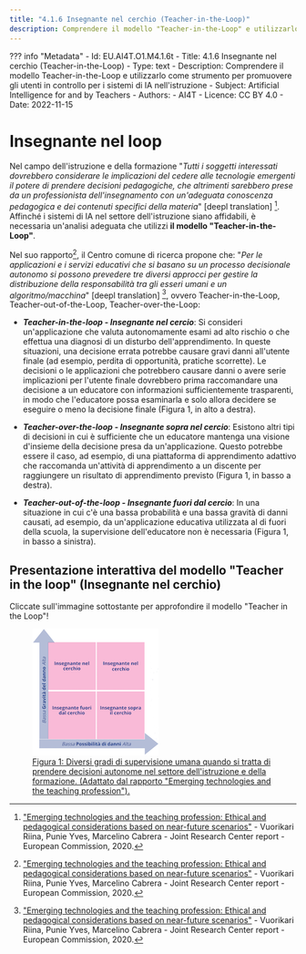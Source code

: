 ```yaml
---
title: "4.1.6 Insegnante nel cerchio (Teacher-in-the-Loop)"
description: Comprendere il modello "Teacher-in-the-Loop" e utilizzarlo come strumento per promuovere gli "utenti in controllo" per i sistemi di IA nell'istruzione
---
```

??? info "Metadata"
    - Id: EU.AI4T.O1.M4.1.6t
    - Title: 4.1.6 Insegnante nel cerchio (Teacher-in-the-Loop)
    - Type: text
    - Description: Comprendere il modello Teacher-in-the-Loop e utilizzarlo come strumento per promuovere gli utenti in controllo per i sistemi di IA nell'istruzione
    - Subject: Artificial Intelligence for and by Teachers
    - Authors:
        - AI4T 
    - Licence: CC BY 4.0
    - Date: 2022-11-15

# Insegnante nel loop

Nel campo dell'istruzione e della formazione "*Tutti i soggetti interessati dovrebbero considerare le implicazioni del cedere alle tecnologie emergenti il potere di prendere decisioni pedagogiche, che altrimenti sarebbero prese da un professionista dell'insegnamento con un'adeguata conoscenza pedagogica e dei contenuti specifici della materia*" [deepl translation] [^1].  
Affinché i sistemi di IA nel settore dell'istruzione siano affidabili, è necessaria un'analisi adeguata che utilizzi **il modello "Teacher-in-the-Loop"**.

Nel suo rapporto[^1], il Centro comune di ricerca propone che: "*Per le applicazioni e i servizi educativi che si basano su un processo decisionale autonomo si possono prevedere tre diversi approcci per gestire la distribuzione della responsabilità tra gli esseri umani e un algoritmo/macchina*" [deepl translation] [^1], ovvero Teacher-in-the-Loop, Teacher-out-of-the-Loop, Teacher-over-the-Loop:  

- ***Teacher-in-the-loop - Insegnante nel cercio***: Si consideri un'applicazione che valuta autonomamente esami ad alto rischio o che effettua una diagnosi di un disturbo dell'apprendimento. In queste situazioni, una decisione errata potrebbe causare gravi danni all'utente finale (ad esempio, perdita di opportunità, pratiche scorrette). Le decisioni o le applicazioni che potrebbero causare danni o avere serie implicazioni per l'utente finale dovrebbero prima raccomandare una decisione a un educatore con informazioni sufficientemente trasparenti, in modo che l'educatore possa esaminarla e solo allora decidere se eseguire o meno la decisione finale (Figura 1, in alto a destra).

- ***Teacher-over-the-loop - Insegnante sopra nel cercio***: Esistono altri tipi di decisioni in cui è sufficiente che un educatore mantenga una visione d'insieme della decisione presa da un'applicazione. Questo potrebbe essere il caso, ad esempio, di una piattaforma di apprendimento adattivo che raccomanda un'attività di apprendimento a un discente per raggiungere un risultato di apprendimento previsto (Figura 1, in basso a destra).

- ***Teacher-out-of-the-loop - Insegnante fuori dal cercio***: In una situazione in cui c'è una bassa probabilità e una bassa gravità di danni causati, ad esempio, da un'applicazione educativa utilizzata al di fuori della scuola, la supervisione dell'educatore non è necessaria (Figura 1, in basso a sinistra).

## Presentazione interattiva del modello "Teacher in the loop" (Insegnante nel cerchio)
Cliccate sull'immagine sottostante per approfondire il modello "Teacher in the Loop"!

<a href="https://view.genial.ly/63d7f78d2aec2e001a3ea277" target="_blank">
<figure>
  <img src="Images/Teacher-in-the-loop-it.png" alt="Teacher in the Loop Model representation" />
  <figcaption>Figura 1: Diversi gradi di supervisione umana quando si tratta di prendere decisioni autonome nel settore dell'istruzione e della formazione. (Adattato dal rapporto "Emerging technologies and the teaching profession").</figcaption>
</figure></a>  

[^1]: ["Emerging technologies and the teaching profession: Ethical and pedagogical considerations based on near-future scenarios"](https://publications.jrc.ec.europa.eu/repository/handle/JRC120183) - Vuorikari Riina, Punie Yves, Marcelino Cabrera - Joint Research Center report - European Commission, 2020.
